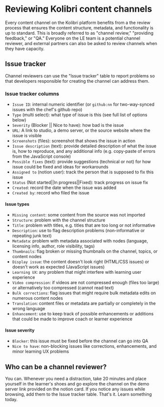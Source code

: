 Reviewing Kolibri content channels
==================================
Every content channel on the Kolibri platform benefits from a the review process
that ensures the content structure, metadata, and functionality is up to standard.
This is broadly referred to as "channel review," "providing feedback," or "QA."
Everyone on the LE team is a potential channel reviewer, and external partners
can also be asked to review channels when they have capacity.



Issue tracker
-------------
Channel reviewers can use the "Issue tracker" table to report problems so that
developers responsible for creating the channel can address them.

### Issue tracker columns
  - `Issue ID`: internal numeric identifier
    (or `github:nn` for two-way-synced issues with the chef's github repo)
  - `Type` (multi select): what type of issue is this (see full list of options below)
  - `Severity` (Blocker || Nice to have): how bad is the issue
  - `URL`: A link to studio, a demo server, or the source website where the issue is visible
  - `Screenshots` (files): screenshot that shows the issue in action
  - `Issue description` (text): provide detailed description of what the issue is, how to reproduce, and any additional info (e.g. copy-paste of errors from the JavaScript console)
  - `Possible fixes` (text): provide suggestions (technical or not) for how issue could be fixed and ideas for workarounds
  - `Assigned to` (notion user): track the person that is supposed to fix this issue
  - `Status` (Not started||In progress||Fixed): track progress on issue fix
  - `Created`: record the date when the issue was added
  - `Created by`: record who filed the issue

#### Issue types
  - `Missing content`: some content from the source was not imported
  - `Structure`: problem with the channel structure
  - `Title`: problem with titles, e.g. titles that are too long or not informative
  - `Description`: use to flag description problems (non-informative or repeating junk text)
  - `Metadata`: problem with metadata associated with nodes (language, licensing info, author, role visibility, tags)
  - `Thumbnails`: flag broken or missing thumbnails on the channel, topics, or content nodes
  - `Display issue`:  the content doesn't look right (HTML/CSS issues) or doesn't work as expected (JavaScript issues)
  - `Learning UX`: any problem that might interfere with learning user experience
  - `Video compression`: if videos are not compressed enough (files too large)
    or alternatively too compressed (cannot read text)
  - `Bulk corrections`: flag issues that might require bulk metadata edits on numerous content nodes
  - `Translation`: content files or metadata are partially or completely in the wrong language
  - `Enhancement`: use to keep track of possible enhancements or additions that could be made to improve coach or learner experience


#### Issue severity
  - `Blocker`: this issue must be fixed before the channel can go into QA
  - `Nice to have`: non-blocking issues like corrections, enhancements,
    and minor learning UX problems



Who can be a channel reviewer?
------------------------------
You can. Whenever you need a distraction, take 20 minutes and place yourself in
the learner's shoes and go explore the channel on the demo server link provided
on the notion card.  If you notice any issues  while browsing, add them to the
Issue tracker table. That's it. Learn something today.

